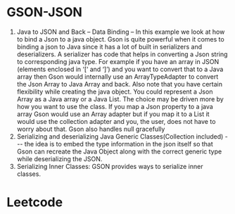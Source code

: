 # GSON-JSON
1. Java to JSON and Back – Data Binding – In this example we look at how to bind a Json to a java object. Gson is quite powerful when it comes to binding a json to Java since it has a lot of built in serializers and deserializers. 
A serializer has code that helps in converting a Json string to corresponding java type. For example if you have an array in JSON (elements enclosed in ‘[‘ and ‘]’) and you want to convert that to a Java array then Gson would internally use an ArrayTypeAdapter to convert the Json Array to Java Array and back. Also note that you have certain flexibility while creating the java object. You could represent a Json Array as a Java array or a Java List. The choice may be driven more by how you want to use the class. If you map a Json property to a java array Gson would use an Array adapter but if you map it to a List it would use the collection adapter and you, the user, does not have to worry about that. Gson also handles null gracefully
2. Serializing and deserializing Java Generic Classes(Collection included) --- the idea is to embed the type information in the json itself so that Gson can recreate the Java Object along with the correct generic type while deserializing the JSON.
3. Serializing Inner Classes: GSON provides ways to serialize inner classes.
# Leetcode
